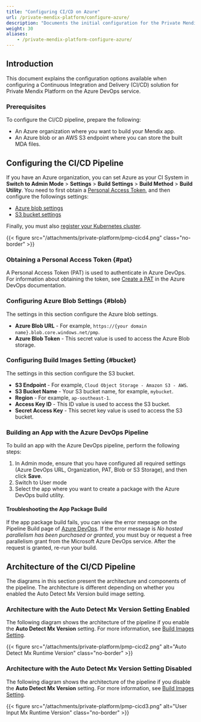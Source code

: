 ```yaml
---
title: "Configuring CI/CD on Azure"
url: /private-mendix-platform/configure-azure/
description: "Documents the initial configuration for the Private Mendix Platform."
weight: 30
aliases:
    - /private-mendix-platform-configure-azure/
---
```


## Introduction

This document explains the configuration options available when configuring a Continuous Integration and Delivery (CI/CD) solution for Private Mendix Platform on the Azure DevOps service.

### Prerequisites

To configure the CI/CD pipeline, prepare the following:

* An Azure organization where you want to build your Mendix app.
* An Azure blob or an AWS S3 endpoint where you can store the built MDA files.

## Configuring the CI/CD Pipeline

If you have an Azure organization, you can set Azure as your CI System in **Switch to Admin Mode** > **Settings** > **Build Settings** > **Build Method** > **Build Utility**. You need to first obtain a [Personal Access Token](#pat), and then configure the followings settings:

* [Azure blob settings](#blob)
* [S3 bucket settings](#bucket)

Finally, you must also [register your Kubernetes cluster](/private-mendix-platform/reference-guide/admin/company/#cluster-manager).

{{< figure src="/attachments/private-platform/pmp-cicd4.png" class="no-border" >}}

### Obtaining a Personal Access Token {#pat}

A Personal Access Token (PAT) is used to authenticate in Azure DevOps. For information about obtaining the token, see [Create a PAT](https://learn.microsoft.com/en-us/azure/devops/organizations/accounts/use-personal-access-tokens-to-authenticate?view=azure-devops&tabs=Windows#create-a-pat) in the Azure DevOps documentation.

### Configuring Azure Blob Settings {#blob}

The settings in this section configure the Azure blob settings.

* **Azure Blob URL** - For example, `https://{your domain name}.blob.core.windows.net/pmp`.
* **Azure Blob Token** - This secret value is used to access the Azure Blob storage.

### Configuring Build Images Setting {#bucket}

The settings in this section configure the S3 bucket.

* **S3 Endpoint** - For example, `Cloud Object Storage - Amazon S3 - AWS`.
* **S3 Bucket Name** - Your S3 bucket name, for example, `mybucket`.
* **Region** - For example, `ap-southeast-1`.
* **Access Key ID** - This ID value is used to access the S3 bucket.
* **Secret Access Key** - This secret key value is used to access the S3 bucket.

### Building an App with the Azure DevOps Pipeline

To build an app with the Azure DevOps pipeline, perform the following steps:

1. In Admin mode, ensure that you have configured all required settings (Azure DevOps URL, Organization, PAT, Blob or S3 Storage), and then click **Save**.
2. Switch to User mode
3. Select the app where you want to create a package with the Azure DevOps build utility.

#### Troubleshooting the App Package Build

If the app package build fails, you can view the error message on the Pipeline Build page of [Azure DevOps](https://dev.azure.com). If the error message is *No hosted parallelism has been purchased or granted*, you must buy or request a free parallelism grant from the Microsoft Azure DevOps service. After the request is granted, re-run your build.

## Architecture of the CI/CD Pipeline

The diagrams in this section present the architecture and components of the pipeline. The architecture is different depending on whether you enabled the Auto Detect Mx Version build image setting.

### Architecture with the Auto Detect Mx Version Setting Enabled

The following diagram shows the architecture of the pipeline if you enable the **Auto Detect Mx Version** setting. For more information, see [Build Images Setting](/private-mendix-platform/configure-k8s/#build-images).

{{< figure src="/attachments/private-platform/pmp-cicd2.png" alt="Auto Detect Mx Runtime Version" class="no-border" >}}

### Architecture with the Auto Detect Mx Version Setting Disabled

The following diagram shows the architecture of the pipeline if you disable the **Auto Detect Mx Version** setting. For more information, see [Build Images Setting](/private-mendix-platform/configure-k8s/#build-images).

{{< figure src="/attachments/private-platform/pmp-cicd3.png" alt="User Input Mx Runtime Version" class="no-border" >}}
